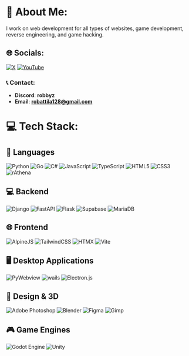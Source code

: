 # 💫 About Me:
I work on web development for all types of websites, game development, reverse engineering, and game hacking.

## 🌐 Socials:
[![X](https://img.shields.io/badge/X-black.svg?style=for-the-badge&logo=X&logoColor=white)](https://x.com/robbyz512) [![YouTube](https://img.shields.io/badge/YouTube-%23FF0000.svg?style=for-the-badge&logo=YouTube&logoColor=white)](https://youtube.com/@robbyz512)

### 📞 Contact:
- **Discord**: **robbyz**  
- **Email**: **[robattila128@gmail.com](mailto:robattila128@gmail.com)**  


# 💻 Tech Stack:
## 📖 Languages 
![Python](https://img.shields.io/badge/python-3670A0?style=for-the-badge&logo=python&logoColor=ffdd54) ![Go](https://img.shields.io/badge/go-%2300ADD8.svg?style=for-the-badge&logo=go&logoColor=white) ![C#](https://img.shields.io/badge/c%23-%23239120.svg?style=for-the-badge&logo=csharp&logoColor=white) ![JavaScript](https://img.shields.io/badge/javascript-%23323330.svg?style=for-the-badge&logo=javascript&logoColor=%23F7DF1E) ![TypeScript](https://img.shields.io/badge/typescript-%23007ACC.svg?style=for-the-badge&logo=typescript&logoColor=white) ![HTML5](https://img.shields.io/badge/html5-%23E34F26.svg?style=for-the-badge&logo=html5&logoColor=white) ![CSS3](https://img.shields.io/badge/css3-%231572B6.svg?style=for-the-badge&logo=css3&logoColor=white) ![rAthena](https://img.shields.io/badge/rAthena-%230092BC.svg?style=for-the-badge&logo=mysql&logoColor=white)

## 💻 Backend  
![Django](https://img.shields.io/badge/django-%23092E20.svg?style=for-the-badge&logo=django&logoColor=white) ![FastAPI](https://img.shields.io/badge/FastAPI-005571?style=for-the-badge&logo=fastapi) ![Flask](https://img.shields.io/badge/flask-%23000.svg?style=for-the-badge&logo=flask&logoColor=white) ![Supabase](https://img.shields.io/badge/Supabase-3ECF8E?style=for-the-badge&logo=supabase&logoColor=white) ![MariaDB](https://img.shields.io/badge/MariaDB-003545?style=for-the-badge&logo=mariadb&logoColor=white)  

## 🌐 Frontend  
![AlpineJS](https://img.shields.io/badge/alpinejs-%231F2C40.svg?style=for-the-badge&logo=alpinejs&logoColor=white) ![TailwindCSS](https://img.shields.io/badge/tailwindcss-%2338B2AC.svg?style=for-the-badge&logo=tailwind-css&logoColor=white) ![HTMX](https://img.shields.io/badge/HTMX-%23003293.svg?style=for-the-badge&logo=html5&logoColor=white) ![Vite](https://img.shields.io/badge/vite-%23646CFF.svg?style=for-the-badge&logo=vite&logoColor=white)

## 🖥️ Desktop Applications 
![PyWebview](https://img.shields.io/badge/pywebview-%233776AB.svg?style=for-the-badge&logo=python&logoColor=white) ![wails](https://img.shields.io/badge/wails-%23D32F2F.svg?style=for-the-badge&logo=wails&logoColor=white) ![Electron.js](https://img.shields.io/badge/Electron-191970?style=for-the-badge&logo=Electron&logoColor=white)  

## 🎨 Design & 3D  
![Adobe Photoshop](https://img.shields.io/badge/adobe%20photoshop-%2331A8FF.svg?style=for-the-badge&logo=adobe%20photoshop&logoColor=white) ![Blender](https://img.shields.io/badge/blender-%23F5792A.svg?style=for-the-badge&logo=blender&logoColor=white) ![Figma](https://img.shields.io/badge/figma-%23F24E1E.svg?style=for-the-badge&logo=figma&logoColor=white) ![Gimp](https://img.shields.io/badge/Gimp-657D8B?style=for-the-badge&logo=gimp&logoColor=FFFFFF)  

## 🎮 Game Engines  
![Godot Engine](https://img.shields.io/badge/GODOT-%23FFFFFF.svg?style=for-the-badge&logo=godot-engine) ![Unity](https://img.shields.io/badge/unity-%23000000.svg?style=for-the-badge&logo=unity&logoColor=white)  
